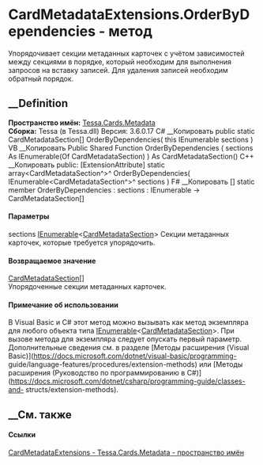 # CardMetadataExtensions.OrderByDependencies - метод
Упорядочивает секции метаданных карточек с учётом зависимостей между секциями
в порядке, который необходим для выполнения запросов на вставку записей. Для
удаления записей необходим обратный порядок.
## __Definition
 **Пространство имён:** [Tessa.Cards.Metadata](N_Tessa_Cards_Metadata.htm)  
 **Сборка:** Tessa (в Tessa.dll) Версия: 3.6.0.17
C# __Копировать
     public static CardMetadataSection[] OrderByDependencies(
    	this IEnumerable<CardMetadataSection> sections
    )
VB __Копировать
    <ExtensionAttribute>
    Public Shared Function OrderByDependencies ( 
    	sections As IEnumerable(Of CardMetadataSection)
    ) As CardMetadataSection()
C++ __Копировать
     public:
    [ExtensionAttribute]
    static array<CardMetadataSection^>^ OrderByDependencies(
    	IEnumerable<CardMetadataSection^>^ sections
    )
F# __Копировать
     [<ExtensionAttribute>]
    static member OrderByDependencies : 
            sections : IEnumerable<CardMetadataSection> -> CardMetadataSection[] 
#### Параметры
sections
[IEnumerable](https://learn.microsoft.com/dotnet/api/system.collections.generic.ienumerable-1)<[CardMetadataSection](T_Tessa_Cards_Metadata_CardMetadataSection.htm)>
    Секции метаданных карточек, которые требуется упорядочить.
#### Возвращаемое значение
[CardMetadataSection](T_Tessa_Cards_Metadata_CardMetadataSection.htm)[]  
Упорядоченные секции метаданных карточек.
#### Примечание об использовании
В Visual Basic и C# этот метод можно вызывать как метод экземпляра для любого
объекта типа
[IEnumerable](https://learn.microsoft.com/dotnet/api/system.collections.generic.ienumerable-1)<[CardMetadataSection](T_Tessa_Cards_Metadata_CardMetadataSection.htm)>.
При вызове метода для экземпляра следует опускать первый параметр.
Дополнительные сведения см. в разделе [Методы расширения (Visual
Basic)](https://docs.microsoft.com/dotnet/visual-basic/programming-
guide/language-features/procedures/extension-methods) или [Методы расширения
(Руководство по программированию в
C#)](https://docs.microsoft.com/dotnet/csharp/programming-guide/classes-and-
structs/extension-methods).
##  __См. также
#### Ссылки
[CardMetadataExtensions - ](T_Tessa_Cards_Metadata_CardMetadataExtensions.htm)
[Tessa.Cards.Metadata - пространство имён](N_Tessa_Cards_Metadata.htm)
